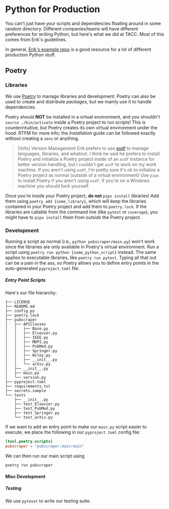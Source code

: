 # Python for Production
You can't just have your scripts and dependencies floating around in some random directory. Different companies/teams will have different preferences for writing Python, but here's what we did at TACC. Most of this comes from Erik's guidelines.

In general, [Erik's example repo](https://github.com/eriksf/calculate-pi/tree/main) is a good resource for a lot of different production Python stuff.

## Poetry
### Libraries
We use [Poetry](https://python-poetry.org/) to manage libraries and development. Poetry can also be used to create and distribute *packages*, but we mainly use it to handle dependencies.

Poetry should **NOT** be installed in a virtual environment, and you shouldn't `source ./bin/activate` inside a Poetry project to run scripts! This is counterintuitive, but Poetry creates its own virtual environment under the hood. RTFM for more info; the *Installation* guide can be followed exactly without creating a `venv` or anything.

>[!info] Version Management
> Erik prefers to use [asdf](https://asdf-vm.com/) to manage languages, libraries, and whatnot. I think he said he prefers to install Poetry and initialize a Poetry project *inside* of an `asdf` instance for better version handling, but I couldn't get `asdf` to work on my work machine.
> If you aren't using `asdf`, I'm pretty sure it's ok to initialize a Poetry project as normal (outside of a virtual environment)
> Use `pipx` to install Poetry if you aren't using `asdf`. If you're on a Windows machine you should fuck yourself.


Once you're inside your Poetry project, **do not** `pipx install` libraries! Add them using `poetry add {some_library}`, which will keep the libraries contained in your Poetry project and add them to `poetry.lock`. If the libraries are callable from the command line (like `pytest` or `coverage`), you might have to `pipx install` them from *outside* the Poetry project.

### Development
Running a script as normal (i.e., `python pubscraper/main.py`) won't work since the libraries are only available in Poetry's virtual environment. Run a script using `poetry run python {some_python_script}` instead. The same applies to executable libraries, like `poetry run pytest`.
Typing all that out can be a pain in the ass, so Poetry allows you to define entry points in the auto-generated `pyproject.toml` file.
##### Entry Point Scripts
Here's our file hierarchy:
```
├── LICENSE
├── README.md
├── config.py
├── poetry.lock
├── pubscraper
│   ├── APIClasses
│   │   ├── Base.py
│   │   ├── Elsevier.py
│   │   ├── IEEE.py
│   │   ├── MDPI.py
│   │   ├── PubMed.py
│   │   ├── Springer.py
│   │   ├── Wiley.py
│   │   ├── __init__.py
│   │   └── arXiv.py
│   ├── __init__.py
│   ├── main.py
│   └── version.py
├── pyproject.toml
├── requirements.txt
├── secrets.sample
└── tests
    ├── __init__.py
    ├── test_Elsevier.py
    ├── test_PubMed.py
    ├── test_Springer.py
    └── test_arXiv.py
```
If we want to add an entry point to make our `main.py` script easier to execute, we place the following in our `pyproject.toml` config file:
```toml
[tool.poetry.scripts]
pubscraper = "pubscraper.main:main"
```
We can then run our main script using
```bash
poetry run pubscraper
```
#### Misc Development
##### Testing
We use `pyteset` to write our testing suite.